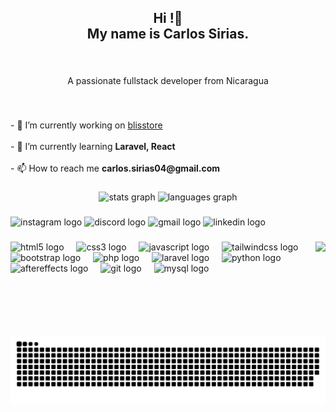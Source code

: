 <h2 align="center">Hi !👋<br>My name is Carlos Sirias.</h2>

###

<br clear="both">

<p align="center">A passionate fullstack developer from Nicaragua</p>

###

<br clear="both">

<p align="left">- 🔭 I’m currently working on <a href="https://github.com/carlossirias/blisstore">blisstore</a> <br><br>- 🌱 I’m currently learning <strong>Laravel, React</strong><br><br>- 📫 How to reach me <strong>carlos.sirias04@gmail.com</strong></p>

### 

<div align="center">
  <img src="https://github-readme-stats.vercel.app/api?username=carlossirias&hide_title=false&hide_rank=false&show_icons=true&include_all_commits=true&count_private=true&disable_animations=false&theme=nord&locale=en&hide_border=false" height="150" alt="stats graph"  />
  <img src="https://github-readme-stats.vercel.app/api/top-langs?username=carlossirias&locale=en&hide_title=false&layout=compact&card_width=320&langs_count=5&theme=nord&hide_border=false" height="150" alt="languages graph"  />
</div>

###

<div align="left">
  <img src="https://img.shields.io/static/v1?message=carlosenmanuelsirias&logo=instagram&label=&color=E4405F&logoColor=white&labelColor=&style=for-the-badge" height="35" alt="instagram logo"  />
  <img src="https://img.shields.io/static/v1?message=cucho8462&logo=discord&label=&color=7289DA&logoColor=white&labelColor=&style=for-the-badge" height="35" alt="discord logo"  />
  <img src="https://img.shields.io/static/v1?message=carlos.sirias04@gmail.com&logo=gmail&label=&color=D14836&logoColor=white&labelColor=&style=for-the-badge" height="35" alt="gmail logo"  />
  <img src="https://img.shields.io/static/v1?message=Carlos Enmanuel&logo=linkedin&label=&color=0077B5&logoColor=white&labelColor=&style=for-the-badge" height="35" alt="linkedin logo"  />
</div>

###

<img align="right" height="150" src="https://media.tenor.com/fIBT8ganYoEAAAAC/gatos.gif"  />

###

<div align="left">
  <img src="https://cdn.jsdelivr.net/gh/devicons/devicon/icons/html5/html5-original.svg" height="30" alt="html5 logo"  />
  <img width="12" />
  <img src="https://cdn.jsdelivr.net/gh/devicons/devicon/icons/css3/css3-original.svg" height="30" alt="css3 logo"  />
  <img width="12" />
  <img src="https://cdn.jsdelivr.net/gh/devicons/devicon/icons/javascript/javascript-original.svg" height="30" alt="javascript logo"  />
  <img width="12" />
  <img src="https://skillicons.dev/icons?i=tailwind" height="30" alt="tailwindcss logo"  />
  <img width="12" />
  <img src="https://cdn.jsdelivr.net/gh/devicons/devicon/icons/bootstrap/bootstrap-original.svg" height="30" alt="bootstrap logo"  />
  <img width="12" />
  <img src="https://cdn.jsdelivr.net/gh/devicons/devicon/icons/php/php-original.svg" height="30" alt="php logo"  />
  <img width="12" />
  <img src="https://cdn.jsdelivr.net/gh/devicons/devicon/icons/laravel/laravel-plain.svg" height="30" alt="laravel logo"  />
  <img width="12" />
  <img src="https://cdn.jsdelivr.net/gh/devicons/devicon/icons/python/python-original.svg" height="30" alt="python logo"  />
  <img width="12" />
  <img src="https://cdn.jsdelivr.net/gh/devicons/devicon/icons/aftereffects/aftereffects-original.svg" height="30" alt="aftereffects logo"  />
  <img width="12" />
  <img src="https://cdn.jsdelivr.net/gh/devicons/devicon/icons/git/git-original.svg" height="30" alt="git logo"  />
  <img width="12" />
  <img src="https://cdn.jsdelivr.net/gh/devicons/devicon/icons/mysql/mysql-original.svg" height="30" alt="mysql logo"  />
</div>

###

<br clear="both">

<picture>
  <source media="(prefers-color-scheme: dark)" srcset="https://raw.githubusercontent.com/platane/platane/output/github-contribution-grid-snake-dark.svg">
  <source media="(prefers-color-scheme: light)" srcset="https://raw.githubusercontent.com/platane/platane/output/github-contribution-grid-snake.svg">
  <img alt="github contribution grid snake animation" src="https://raw.githubusercontent.com/platane/platane/output/github-contribution-grid-snake.svg">
</picture>

###

###
